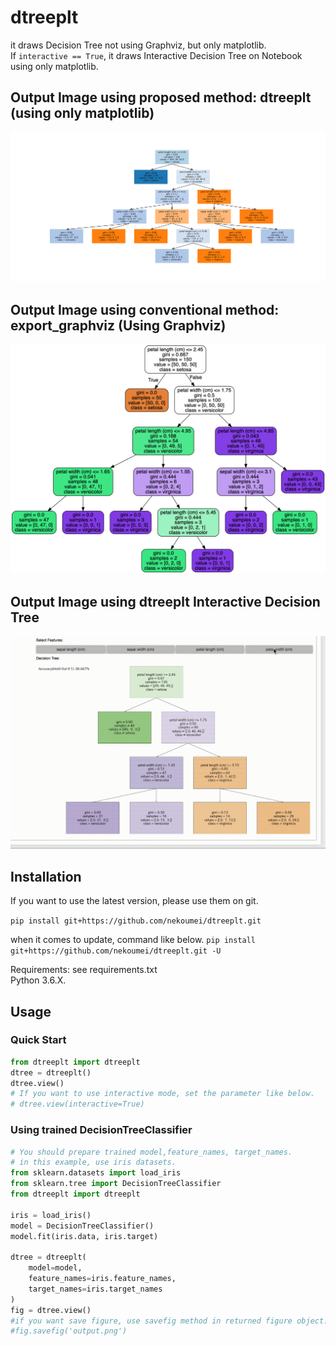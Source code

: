 # dtreeplt
it draws Decision Tree not using Graphviz, but only matplotlib.  
If `interactive == True`, it draws Interactive Decision Tree on Notebook using only matplotlib.

## Output Image using proposed method: dtreeplt (using only matplotlib)
![graphviz](output/result.png)

## Output Image using conventional method: export_graphviz (Using Graphviz)
![graphviz](output/using_graphviz.png)

## Output Image using dtreeplt Interactive Decision Tree  
  
![graphviz](output/idt_demo.gif)

## Installation
If you want to use the latest version, please use them on git.  
  
`pip install git+https://github.com/nekoumei/dtreeplt.git`

when it comes to update, command like below. 
 `pip install git+https://github.com/nekoumei/dtreeplt.git -U`


Requirements: see requirements.txt    
Python 3.6.X.

## Usage
### Quick Start
```python
from dtreeplt import dtreeplt
dtree = dtreeplt()
dtree.view()
# If you want to use interactive mode, set the parameter like below.
# dtree.view(interactive=True)

```
### Using trained DecisionTreeClassifier
```python
# You should prepare trained model,feature_names, target_names.
# in this example, use iris datasets.
from sklearn.datasets import load_iris
from sklearn.tree import DecisionTreeClassifier
from dtreeplt import dtreeplt

iris = load_iris()
model = DecisionTreeClassifier()
model.fit(iris.data, iris.target)

dtree = dtreeplt(
    model=model,
    feature_names=iris.feature_names,
    target_names=iris.target_names
)
fig = dtree.view()
#if you want save figure, use savefig method in returned figure object.
#fig.savefig('output.png')
```


